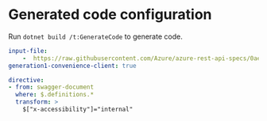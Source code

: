 # Generated code configuration

Run `dotnet build /t:GenerateCode` to generate code.

``` yaml
input-file:
    -  https://raw.githubusercontent.com/Azure/azure-rest-api-specs/0ae35fd0c27e0f06004d820e75a13c615b9c2e96/specification/applicationinsights/data-plane/Monitor.Exporters/preview/2020-09-15_Preview/swagger.json
generation1-convenience-client: true
```

``` yaml
directive:
- from: swagger-document
  where: $.definitions.*
  transform: >
    $["x-accessibility"]="internal"
```